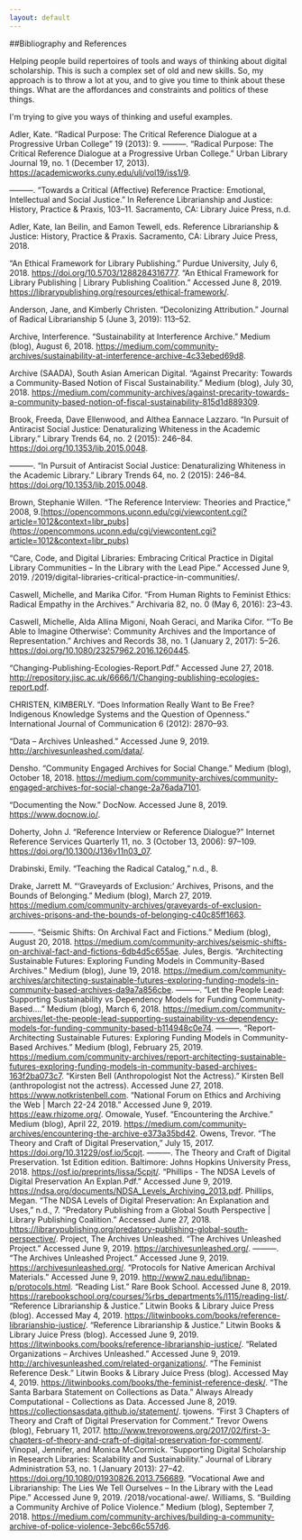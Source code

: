 ```yaml
---
layout: default
---
```



##Bibliography and References


Helping people build repertoires of tools and ways of thinking about digital scholarship.
This is such a complex set of old and new skills. So, my approach is to throw a lot at you, and to give you time to think about these things. What are the affordances and constraints and politics of these things.

I'm trying to give you ways of thinking and useful examples.

Adler, Kate. “Radical Purpose: The Critical Reference Dialogue at a  Progressive Urban College” 19 (2013): 9.
———. “Radical Purpose: The Critical Reference Dialogue at a  Progressive Urban College.” Urban Library Journal 19, no. 1 (December 17, 2013). https://academicworks.cuny.edu/ulj/vol19/iss1/9.

———. “Towards a Critical (Affective) Reference Practice: Emotional, Intellectual and Social Justice.” In Reference Librarianship and Justice: History, Practice & Praxis, 103–11. Sacramento, CA: Library Juice Press, n.d.

Adler, Kate, Ian Beilin, and Eamon Tewell, eds. Reference Librarianship & Justice: History, Practice & Praxis. Sacramento, CA: Library Juice Press, 2018.

“An Ethical Framework for Library Publishing.” Purdue University, July 6, 2018. https://doi.org/10.5703/1288284316777.
“An Ethical Framework for Library Publishing | Library Publishing Coalition.” Accessed June 8, 2019. https://librarypublishing.org/resources/ethical-framework/.

Anderson, Jane, and Kimberly Christen. “Decolonizing Attribution.” Journal of Radical Librarianship 5 (June 3, 2019): 113–52.

Archive, Interference. “Sustainability at Interference Archive.” Medium (blog), August 6, 2018. https://medium.com/community-archives/sustainability-at-interference-archive-4c33ebed69d8.

Archive (SAADA), South Asian American Digital. “Against Precarity: Towards a Community-Based Notion of Fiscal Sustainability.” Medium (blog), July 30, 2018. https://medium.com/community-archives/against-precarity-towards-a-community-based-notion-of-fiscal-sustainability-815d1d889309.

Brook, Freeda, Dave Ellenwood, and Althea Eannace Lazzaro. “In Pursuit of Antiracist Social Justice: Denaturalizing Whiteness in the Academic Library.” Library Trends 64, no. 2 (2015): 246–84. https://doi.org/10.1353/lib.2015.0048.

———. “In Pursuit of Antiracist Social Justice: Denaturalizing Whiteness in the Academic Library.” Library Trends 64, no. 2 (2015): 246–84. https://doi.org/10.1353/lib.2015.0048.

Brown, Stephanie Willen. “The Reference Interview: Theories and Practice,” 2008, 9.[https://opencommons.uconn.edu/cgi/viewcontent.cgi?article=1012&context=libr_pubs](https://opencommons.uconn.edu/cgi/viewcontent.cgi?article=1012&context=libr_pubs)


“Care, Code, and Digital Libraries: Embracing Critical Practice in Digital Library Communities – In the Library with the Lead Pipe.” Accessed June 9, 2019. /2019/digital-libraries-critical-practice-in-communities/.

Caswell, Michelle, and Marika Cifor. “From Human Rights to Feminist Ethics: Radical Empathy in the Archives.” Archivaria 82, no. 0 (May 6, 2016): 23–43.

Caswell, Michelle, Alda Allina Migoni, Noah Geraci, and Marika Cifor. “‘To Be Able to Imagine Otherwise’: Community Archives and the Importance of Representation.” Archives and Records 38, no. 1 (January 2, 2017): 5–26. https://doi.org/10.1080/23257962.2016.1260445.

“Changing-Publishing-Ecologies-Report.Pdf.” Accessed June 27, 2018. http://repository.jisc.ac.uk/6666/1/Changing-publishing-ecologies-report.pdf.

CHRISTEN, KIMBERLY. “Does Information Really Want to Be Free? Indigenous Knowledge Systems and the Question of Openness.” International Journal of Communication 6 (2012): 2870–93.

“Data – Archives Unleashed.” Accessed June 9, 2019. http://archivesunleashed.com/data/.

Densho. “Community Engaged Archives for Social Change.” Medium (blog), October 18, 2018. https://medium.com/community-archives/community-engaged-archives-for-social-change-2a76ada7101.

“Documenting the Now.” DocNow. Accessed June 8, 2019. https://www.docnow.io/.

Doherty, John J. “Reference Interview or Reference Dialogue?” Internet Reference Services Quarterly 11, no. 3 (October 13, 2006): 97–109. https://doi.org/10.1300/J136v11n03_07.

Drabinski, Emily. “Teaching the Radical Catalog,” n.d., 8.

Drake, Jarrett M. “‘Graveyards of Exclusion:’ Archives, Prisons, and the Bounds of Belonging.” Medium (blog), March 27, 2019. https://medium.com/community-archives/graveyards-of-exclusion-archives-prisons-and-the-bounds-of-belonging-c40c85ff1663.

———. “Seismic Shifts: On Archival Fact and Fictions.” Medium (blog), August 20, 2018. https://medium.com/community-archives/seismic-shifts-on-archival-fact-and-fictions-6db4d5c655ae.
Jules, Bergis. “Architecting Sustainable Futures: Exploring Funding Models in Community-Based Archives.” Medium (blog), June 19, 2018. https://medium.com/community-archives/architecting-sustainable-futures-exploring-funding-models-in-community-based-archives-da9a7a856cbe.
———. “Let the People Lead: Supporting Sustainability vs Dependency Models for Funding Community-Based….” Medium (blog), March 6, 2018. https://medium.com/community-archives/let-the-people-lead-supporting-sustainability-vs-dependency-models-for-funding-community-based-b114948c0e74.
———. “Report-Architecting Sustainable Futures: Exploring Funding Models in Community-Based Archives.” Medium (blog), February 25, 2019. https://medium.com/community-archives/report-architecting-sustainable-futures-exploring-funding-models-in-community-based-archives-163f2ba073c7.
“Kirsten Bell (Anthropologist Not the Actress).” Kirsten Bell (anthropologist not the actress). Accessed June 27, 2018. https://www.notkristenbell.com.
“National Forum on Ethics and Archiving the Web | March 22-24 2018.” Accessed June 9, 2019. https://eaw.rhizome.org/.
Omowale, Yusef. “Encountering the Archive.” Medium (blog), April 22, 2019. https://medium.com/community-archives/encountering-the-archive-e373a35bd42.
Owens, Trevor. “The Theory and Craft of Digital Preservation,” July 15, 2017. https://doi.org/10.31229/osf.io/5cpjt.
———. The Theory and Craft of Digital Preservation. 1st Edition edition. Baltimore: Johns Hopkins University Press, 2018. https://osf.io/preprints/lissa/5cpjt/.
“Phillips - The NDSA Levels of Digital Preservation An Explan.Pdf.” Accessed June 9, 2019. https://ndsa.org/documents/NDSA_Levels_Archiving_2013.pdf.
Phillips, Megan. “The NDSA Levels of Digital Preservation: An Explanation and Uses,” n.d., 7.
“Predatory Publishing from a Global South Perspective | Library Publishing Coalition.” Accessed June 27, 2018. https://librarypublishing.org/predatory-publishing-global-south-perspective/.
Project, The Archives Unleashed. “The Archives Unleashed Project.” Accessed June 9, 2019. https://archivesunleashed.org/.
———. “The Archives Unleashed Project.” Accessed June 9, 2019. https://archivesunleashed.org/.
“Protocols for Native American Archival Materials.” Accessed June 9, 2019. http://www2.nau.edu/libnap-p/protocols.html.
“Reading List.” Rare Book School. Accessed June 8, 2019. https://rarebookschool.org/courses/%rbs_departments%/l115/reading-list/.
“Reference Librarianship & Justice.” Litwin Books & Library Juice Press (blog). Accessed May 4, 2019. https://litwinbooks.com/books/reference-librarianship-justice/.
“Reference Librarianship & Justice.” Litwin Books & Library Juice Press (blog). Accessed June 9, 2019. https://litwinbooks.com/books/reference-librarianship-justice/.
“Related Organizations – Archives Unleashed.” Accessed June 9, 2019. http://archivesunleashed.com/related-organizations/.
“The Feminist Reference Desk.” Litwin Books & Library Juice Press (blog). Accessed May 4, 2019. https://litwinbooks.com/books/the-feminist-reference-desk/.
“The Santa Barbara Statement on Collections as Data.” Always Already Computational - Collections as Data. Accessed June 8, 2019. https://collectionsasdata.github.io/statement/.
tjowens. “First 3 Chapters of Theory and Craft of Digital Preservation for Comment.” Trevor Owens (blog), February 11, 2017. http://www.trevorowens.org/2017/02/first-3-chapters-of-theory-and-craft-of-digital-preservation-for-comment/.
Vinopal, Jennifer, and Monica McCormick. “Supporting Digital Scholarship in Research Libraries: Scalability and Sustainability.” Journal of Library Administration 53, no. 1 (January 2013): 27–42. https://doi.org/10.1080/01930826.2013.756689.
“Vocational Awe and Librarianship: The Lies We Tell Ourselves – In the Library with the Lead Pipe.” Accessed June 9, 2019. /2018/vocational-awe/.
Williams, S. “Building a Community Archive of Police Violence.” Medium (blog), September 7, 2018. https://medium.com/community-archives/building-a-community-archive-of-police-violence-3ebc66c557d6.
